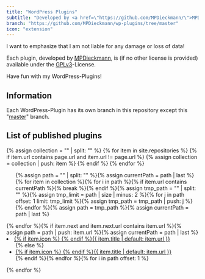 ```yaml
---
title: "WordPress Plugins"
subtitle: "Developed by <a href=\"https://github.com/MPDieckmann/\">MPDieckmann</a>"
branch: "https://github.com/MPDieckmann/wp-plugins/tree/master"
icon: "extension"
---
```

I want to emphasize that I am not liable for any damage or loss of data!

Each plugin, developed by [MPDieckmann](https://github.com/MPDieckmann), is (if no other license is provided) available under the [GPLv3](https://www.gnu.org/licenses/gpl-3.0.html)-License.

Have fun with my WordPress-Plugins!

## Information

Each WordPress-Plugin has its own branch in this repository except this "[master](https://github.com/MPDieckmann/wp-plugins/tree/master)" branch.

## List of published plugins
{% assign collection = "" | split: "" %}
{% for item in site.repositories %}
{% if item.url contains page.url and item.url != page.url %}
{% assign collection = collection | push: item %}
{% endif %}
{% endfor %}
<ul class="menu">{% assign path = "" | split: "" %}{% assign currentPath = path | last %}{% for item in collection %}{% for i in path %}{% if item.url contains currentPath %}{% break %}{% endif %}{% assign tmp_path = "" | split: "" %}{% assign tmp_limit = path | size | minus: 2 %}{% for j in path offset: 1 limit: tmp_limit %}{% assign tmp_path = tmp_path | push: j %}{% endfor %}{% assign path = tmp_path %}{% assign currentPath = path | last %}</ul></li>{% endfor %}{% if item.next and item.next.url contains item.url %}{% assign path = path | push: item.url %}{% assign currentPath = path | last %}<li class="menu-item{% if page.url == item.url %} current-menu-item{% elsif page.url contains item.url and item.url != "/" %} current-menu{% endif %}"><a href="{% if item.url contains "http://" or item.url contains "https://" or item.url contains "//" %}{{ item.url }}{% else %}{{ item.url | relative_url }}{% endif %}">{% if item.icon %}<span class="icon icon-{{ item.icon }}"></span> {% endif %}{{ item.title | default: item.url }}</a><ul class="menu">{% else  %}<li class="menu-item{% if page.url == item.url %} current-menu-item{% elsif page.url contains item.url and item.url != "/" %} current-menu{% endif %}"><a href="{% if item.url contains "http://" or item.url contains "https://" or item.url contains "//" %}{{ item.url }}{% else %}{{ item.url | relative_url }}{% endif %}">{% if item.icon %}<span class="icon icon-{{ item.icon }}"></span> {% endif %}{{ item.title | default: item.url }}</a></li>{% endif %}{% endfor %}{% for i in path offset: 1 %}</ul></li>{% endfor %}</ul>
